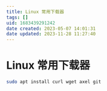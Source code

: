 ```yaml
---
title: Linux 常用下载器
tags: []
uid: 1683439291242
date created: 2023-05-07 14:01:31
date updated: 2023-11-28 11:27:40
---
```


# Linux 常用下载器

```sh
sudo apt install curl wget axel git
```
